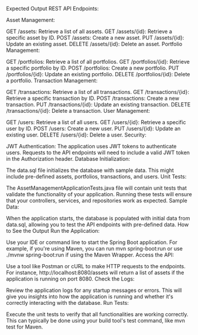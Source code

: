 Expected Output
REST API Endpoints:

Asset Management:

GET /assets: Retrieve a list of all assets.
GET /assets/{id}: Retrieve a specific asset by ID.
POST /assets: Create a new asset.
PUT /assets/{id}: Update an existing asset.
DELETE /assets/{id}: Delete an asset.
Portfolio Management:

GET /portfolios: Retrieve a list of all portfolios.
GET /portfolios/{id}: Retrieve a specific portfolio by ID.
POST /portfolios: Create a new portfolio.
PUT /portfolios/{id}: Update an existing portfolio.
DELETE /portfolios/{id}: Delete a portfolio.
Transaction Management:

GET /transactions: Retrieve a list of all transactions.
GET /transactions/{id}: Retrieve a specific transaction by ID.
POST /transactions: Create a new transaction.
PUT /transactions/{id}: Update an existing transaction.
DELETE /transactions/{id}: Delete a transaction.
User Management:

GET /users: Retrieve a list of all users.
GET /users/{id}: Retrieve a specific user by ID.
POST /users: Create a new user.
PUT /users/{id}: Update an existing user.
DELETE /users/{id}: Delete a user.
Security:

JWT Authentication: The application uses JWT tokens to authenticate users. Requests to the API endpoints will need to include a valid JWT token in the Authorization header.
Database Initialization:

The data.sql file initializes the database with sample data. This might include pre-defined assets, portfolios, transactions, and users.
Unit Tests:

The AssetManagementApplicationTests.java file will contain unit tests that validate the functionality of your application. Running these tests will ensure that your controllers, services, and repositories work as expected.
Sample Data:

When the application starts, the database is populated with initial data from data.sql, allowing you to test the API endpoints with pre-defined data.
How to See the Output
Run the Application:

Use your IDE or command line to start the Spring Boot application. For example, if you're using Maven, you can run mvn spring-boot:run or use ./mvnw spring-boot:run if using the Maven Wrapper.
Access the API:

Use a tool like Postman or cURL to make HTTP requests to the endpoints. For instance, http://localhost:8080/assets will return a list of assets if the application is running on port 8080.
Check the Logs:

Review the application logs for any startup messages or errors. This will give you insights into how the application is running and whether it's correctly interacting with the database.
Run Tests:

Execute the unit tests to verify that all functionalities are working correctly. This can typically be done using your build tool's test command, like mvn test for Maven.
